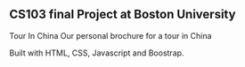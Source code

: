 ## CS103 final Project at Boston University

Tour In China
Our personal brochure for a tour in China

Built with HTML, CSS, Javascript and Boostrap.
